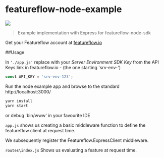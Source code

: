 # featureflow-node-example

[![][dependency-img]][dependency-url]

> Example implementation with Express for featureflow-node-sdk

Get your Featureflow account at [featureflow.io](http://www.featureflow.io)

##Usage
 
In ```'./app.js'``` replace with your _Server Environment SDK Key_ from the API Keys link in featureflow.io - (the one starting 'srv-env-')
```js
const API_KEY = 'srv-env-123';
```

Run the node example app and browse to the standard http://localhost:3000/

```bash
yarn install
yarn start
``` 
or debug 'bin/www' in your favourite IDE
 
```app.js``` shows us creating a basic middleware function to define the featureflow client at request time.

We subsequently register the Featureflow.ExpressClient middleware.

```routes\index.js``` Shows us evaluating a feature at request time.





[dependency-url]: https://www.featureflow.io
[dependency-img]: https://www.featureflow.io/wp-content/uploads/2016/12/featureflow-web.png